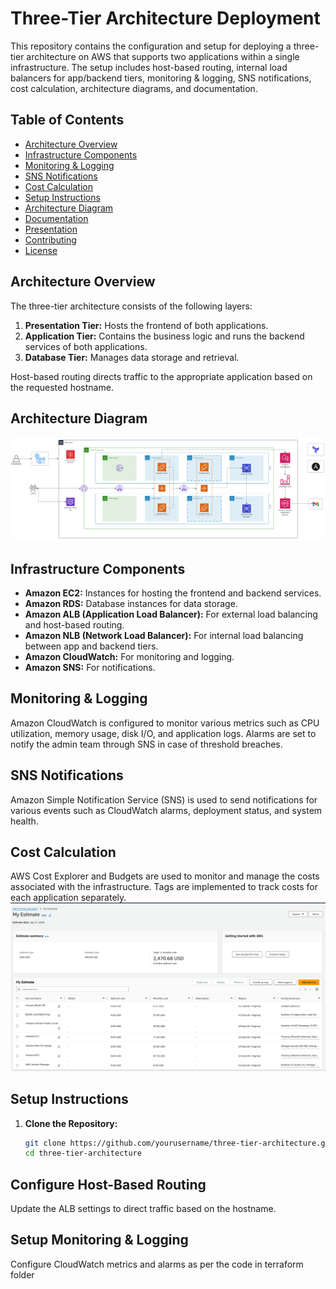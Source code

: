# Three-Tier Architecture Deployment

This repository contains the configuration and setup for deploying a three-tier architecture on AWS that supports two applications within a single infrastructure. The setup includes host-based routing, internal load balancers for app/backend tiers, monitoring & logging, SNS notifications, cost calculation, architecture diagrams, and documentation.

## Table of Contents

- [Architecture Overview](#architecture-overview)
- [Infrastructure Components](#infrastructure-components)
- [Monitoring & Logging](#monitoring--logging)
- [SNS Notifications](#sns-notifications)
- [Cost Calculation](#cost-calculation)
- [Setup Instructions](#setup-instructions)
- [Architecture Diagram](#architecture-diagram)
- [Documentation](#documentation)
- [Presentation](#presentation)
- [Contributing](#contributing)
- [License](#license)

## Architecture Overview

The three-tier architecture consists of the following layers:
1. **Presentation Tier:** Hosts the frontend of both applications.
2. **Application Tier:** Contains the business logic and runs the backend services of both applications.
3. **Database Tier:** Manages data storage and retrieval.

Host-based routing directs traffic to the appropriate application based on the requested hostname.

## Architecture Diagram

![alt text](architecture.png)

## Infrastructure Components

- **Amazon EC2:** Instances for hosting the frontend and backend services.
- **Amazon RDS:** Database instances for data storage.
- **Amazon ALB (Application Load Balancer):** For external load balancing and host-based routing.
- **Amazon NLB (Network Load Balancer):** For internal load balancing between app and backend tiers.
- **Amazon CloudWatch:** For monitoring and logging.
- **Amazon SNS:** For notifications.

## Monitoring & Logging

Amazon CloudWatch is configured to monitor various metrics such as CPU utilization, memory usage, disk I/O, and application logs. Alarms are set to notify the admin team through SNS in case of threshold breaches.

## SNS Notifications

Amazon Simple Notification Service (SNS) is used to send notifications for various events such as CloudWatch alarms, deployment status, and system health.

## Cost Calculation

AWS Cost Explorer and Budgets are used to monitor and manage the costs associated with the infrastructure. Tags are implemented to track costs for each application separately.
![alt text](costcalculate.png)

## Setup Instructions

1. **Clone the Repository:**
   ```bash
   git clone https://github.com/yourusername/three-tier-architecture.git
   cd three-tier-architecture

## Configure Host-Based Routing

Update the ALB settings to direct traffic based on the hostname.

## Setup Monitoring & Logging

Configure CloudWatch metrics and alarms as per the code in terraform folder
